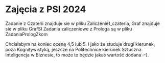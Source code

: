 # Zajęcia z PSI 2024
Zadanie z Czaterii znajduje sie w pliku Zaliczenie1_czateria,
Graf znajduje sie w pliku GrafSI
Zadania zaliczeniowe z Prologa są w pliku ZadaniaPrologZkom

Chciałabym na koniec ocenę 4,5 lub 5.
I jako że studuje drugi kierunek, poza Kognitywistyką, jeszcze na Politechnice kierunek Sztuczna Inteligencja w Biznesie, to może to będzie jakaś wartość dodana :-). 
